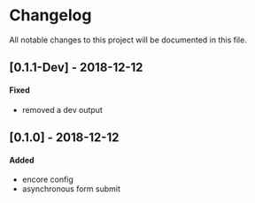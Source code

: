 # Changelog
All notable changes to this project will be documented in this file.

## [0.1.1-Dev] - 2018-12-12

#### Fixed
* removed a dev output

## [0.1.0] - 2018-12-12

#### Added
* encore config
* asynchronous form submit